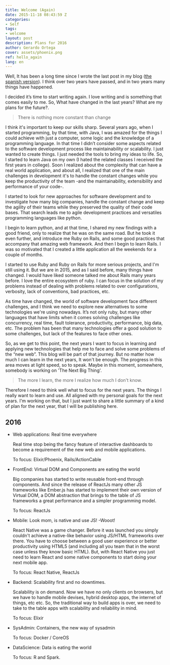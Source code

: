 ```yaml
---
title: Welcome (Again)
date: 2015-11-18 08:43:59 Z
categories:
- Self
tags:
- welcome
layout: post
description: Plans for 2016
author: Gerardo Ortega
cover: assets/phoenix.png
ref: hello_again
lang: en
---
```


Well, It has been a long time since I wrote the last post in my blog ([the spanish version][old-blog]). I think over two years have passed, and in two years many things have happened.

I decided it’s time to start writing again. I love writing and is something that comes easily to me. So, What have changed in the last years? What are my plans for the future?.  

> There is nothing more constant than change

I think it's important to keep our skills sharp. Several years ago, when I started  programming, by that time, with Java, I was amazed for the things I could achieve with just a computer, some logic and the knowledge of a programming language. In that time I didn’t consider some aspects related to the software development process like maintainability or scalability. I just wanted to create things. I just needed the tools to bring my ideas to life. So, I started to learn Java on my own (I hated the related classes I received the first years in college). Soon I realized about the complexity that can have a real world application, and about all, I realized that one of the main challenges in development it's to handle the constant changes while you keep the productivity of the team -and the maintainability, extensibility and performance of your code-.

I started to look for new approaches for software development and to investigate how many big companies, handle the constant change and keep the agility of their teams while they preserved the quality of their code bases. That search leads me to agile development practices and versatiles programming languages like python.

I begin to learn python, and at that time, I shared my new findings with a good friend, only to realize that he was on the same road. But he took it even further, and introduce me Ruby on Rails, and some good practices that accompany that amazing web framework. And then I begin to learn Rails. I was so motivated that I created a little application all the weekends for a couple of months.

I started to use Ruby and Ruby on Rails for more serious projects, and I'm still using it. But we are in 2015, and as I said before, many things have changed. I would have liked someone talked me about Rails many years before. I love the entire ecosystem of ruby. I can focus in the solution of my problems instead of dealing with problems related to over configurations, verbosity, lack of conventions, bad practices, etc.

As time have changed, the world of software development face different challenges, and I think we need to explore new alternatives to some technologies we're using nowadays. It’s not only ruby, but many other languages that have limits when it comes solving challenges like concurrency, real time, fault tolerance, productivity, performance, big data, etc. The problem has been that many technologies offer a good solution to some challenges, but lack of the features to face other ones.

So, as we get to this point, the next years I want to focus in learning and applying new technologies that help me to face and solve some problems of the “new web”. This blog will be part of that journey. But no matter how much I can learn in the next years, It won't be enough. The progress in this area moves at light speed, so to speak. Maybe in this moment, somewhere, somebody is working on 'The Next Big Thing'.

> The more I learn, the more I realize how much I don't know.

Therefore I need to think well what to focus for the next years. The things I really want to learn and use. All aligned with my personal goals for the next years. I'm working on that, but I just want to share a little summary of a kind of plan for the next year, that I will be publishing here.

## 2016

* Web applications: Real time everywhere

    Real time stop being the fancy feature of interactive dashboards to become a requirement of the new web and mobile applications.

    To focus: Elixir/Phoenix, Rails/ActionCable

* FrontEnd: Virtual DOM and Components are eating the world

    Big companies has started to write reusable front-end through components. And since the release of ReactJs many other JS frameworks like Ember.js has started to implement their own version of Virtual DOM, a DOM abstraction that brings to the table of JS frameworks a great performance and a simpler programming model.

    To focus: ReactJs

* Mobile: Look mom, is native and use JS! -Wooot!

    React Native was a game changer. Before it was launched you simply couldn't achieve a native-like behavior using JS/HTML frameworks over there. You have to choose between a good user experience or better productivity using HTML5 (and including all you team that in the worst case unless they know basic HTML). But, with React Native you just need to learn React and some native components to start doing your next mobile app.

    To focus: React Native, ReactJs

* Backend: Scalability first and no downtimes.

    Scalability is on demand. Now we have no only clients on browsers, but we have to handle mobile devises, hybrid desktop apps, the internet of things, etc etc. So, the traditional way to build apps is over, we need to take to the table apps with scalability and reliability in mind.

    To focus: Elixir

* SysAdmin: Containers, the new way of sysadmin

    To focus: Docker / CoreOS

* DataScience: Data is eating the world

    To focus: R and Spark.


[old-blog]: http://blog.g3ortega.com
